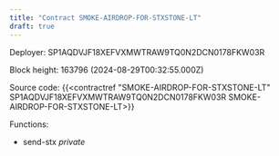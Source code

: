 ```yaml
---
title: "Contract SMOKE-AIRDROP-FOR-STXSTONE-LT"
draft: true
---
```

Deployer: SP1AQDVJF18XEFVXMWTRAW9TQ0N2DCN0178FKW03R


 



Block height: 163796 (2024-08-29T00:32:55.000Z)

Source code: {{<contractref "SMOKE-AIRDROP-FOR-STXSTONE-LT" SP1AQDVJF18XEFVXMWTRAW9TQ0N2DCN0178FKW03R SMOKE-AIRDROP-FOR-STXSTONE-LT>}}

Functions:

* send-stx _private_
